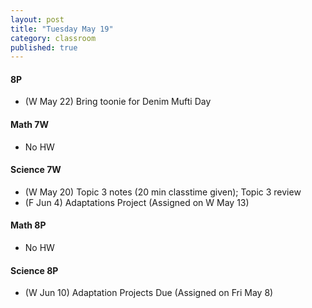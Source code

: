 ```yaml
---
layout: post
title: "Tuesday May 19"
category: classroom
published: true
---
```

#### 8P
* (W May 22) Bring toonie for Denim Mufti Day

#### Math 7W
* No HW

#### Science 7W
* (W May 20) Topic 3 notes (20 min classtime given); Topic 3 review
* (F Jun 4) Adaptations Project (Assigned on W May 13)

#### Math 8P
* No HW

#### Science 8P
* (W Jun 10) Adaptation Projects Due (Assigned on Fri May 8)
